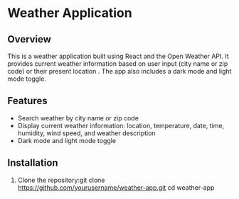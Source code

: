 # Weather Application

## Overview
This is a weather application built using React and the Open Weather API. It provides current weather information based on user input (city name or zip code) or their present location . The app also includes a dark mode and light mode toggle.

## Features
- Search weather by city name or zip code
- Display current weather information: location, temperature, date, time, humidity, wind speed, and weather description
- Dark mode and light mode toggle

## Installation

1. Clone the repository:git clone https://github.com/yourusername/weather-app.git
cd weather-app
